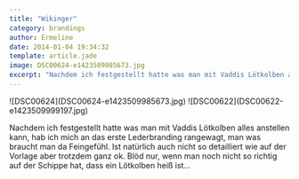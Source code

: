 ```yaml
---
title: "Wikinger"
category: brandings
author: Ermeline
date: 2014-01-04 19:34:32
template: article.jade
image: DSC00624-e1423509985673.jpg
excerpt: "Nachdem ich festgestellt hatte was man mit Vaddis Lötkolben alles anstellen kann, hab ich mich an das erste Lederbranding rangewagt..."
---
```


<div id='slides' class='slideshow'>
![DSC00624](DSC00624-e1423509985673.jpg)
![DSC00622](DSC00622-e1423509999197.jpg)
</div>

Nachdem ich festgestellt hatte was man mit Vaddis Lötkolben alles anstellen kann, hab ich mich an das erste Lederbranding rangewagt, man was braucht man da Feingefühl. Ist natürlich auch nicht so detailliert wie auf der Vorlage aber trotzdem ganz ok. Blöd nur, wenn man noch nicht so richtig auf der Schippe hat, dass ein Lötkolben heiß ist...  
